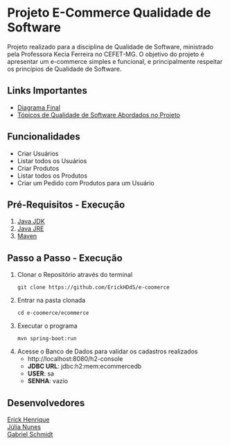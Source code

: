# Projeto E-Commerce Qualidade de Software

Projeto realizado para a disciplina de Qualidade de Software, ministrado pela Professora Kecia Ferreira no CEFET-MG.
O objetivo do projeto é apresentar um e-commerce simples e funcional, e principalmente respeitar os princípios de Qualidade de Software.

## Links Importantes
- [Diagrama Final](https://github.com/ErickHDdS/e-commerce/blob/main/uml_diagram_pdf_v_1_1.pdf)
- [Tópicos de Qualidade de Software Abordados no Projeto](https://github.com/ErickHDdS/e-commerce/tree/main/ecommerce/src)

## Funcionalidades 

- Criar Usuários
- Listar todos os Usuários
- Criar Produtos
- Listar todos os Produtos
- Criar um Pedido com Produtos para um Usuário

## Pré-Requisitos - Execução

1. [Java JDK](https://www.oracle.com/br/java/)
2. [Java JRE](https://www.java.com/pt-BR/)
3. [Maven](https://maven.apache.org/)

## Passo a Passo - Execução

1. Clonar o Repositório através do terminal
   ```
   git clone https://github.com/ErickHDdS/e-coomerce
   ```
2. Entrar na pasta clonada
   ```
   cd e-coomerce/ecommerce
   ```
3. Executar o programa
   ```
   mvn spring-boot:run
   ```
4. Acesse o Banco de Dados para validar os cadastros realizados
   - http://localhost:8080/h2-console
   - **JDBC URL**: jdbc:h2:mem:ecommercedb 
   - **USER**: sa
   - **SENHA**: vazio

## Desenvolvedores

[Erick Henrique](https://github.com/ErickHDdS) <br />
[Júlia Nunes](https://github.com/Julia-Nunes) <br />
[Gabriel Schmidt](https://github.com/zgabrielschmidt) <br />
